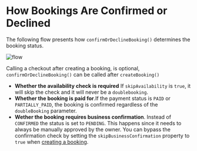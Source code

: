 
# How Bookings Are Confirmed or Declined

The following flow presents how `confirmOrDeclineBooking()` determines the booking status.    

![flow](confirmator_flow.png)

Calling a checkout after creating a booking, is optional, `confirmOrDeclineBooking()` can be called after `createBooking()`

+ **Whether the availability check is required** If  `skipAvailability` is `true`, it will skip the check and it will never be a `doublebooking`.
+ **Whether the booking is paid for**.If the payment status is `PAID` or `PARTIALLY_PAID`, the booking is confirmed regardless of the `doubleBooking` parameter.    
+ **Wether the booking requires business confirmation**. Instead of `CONFIRMED` the status is set to `PENDING`. This happens since it needs to always be manually approved by the owner. You can bypass the confirmation check by setting the `skipBusinessConfirmation` property to `true` when [creating a booking](https://www.wix.com/velo/reference/wix-bookings-v2/bookings/createbooking).    


